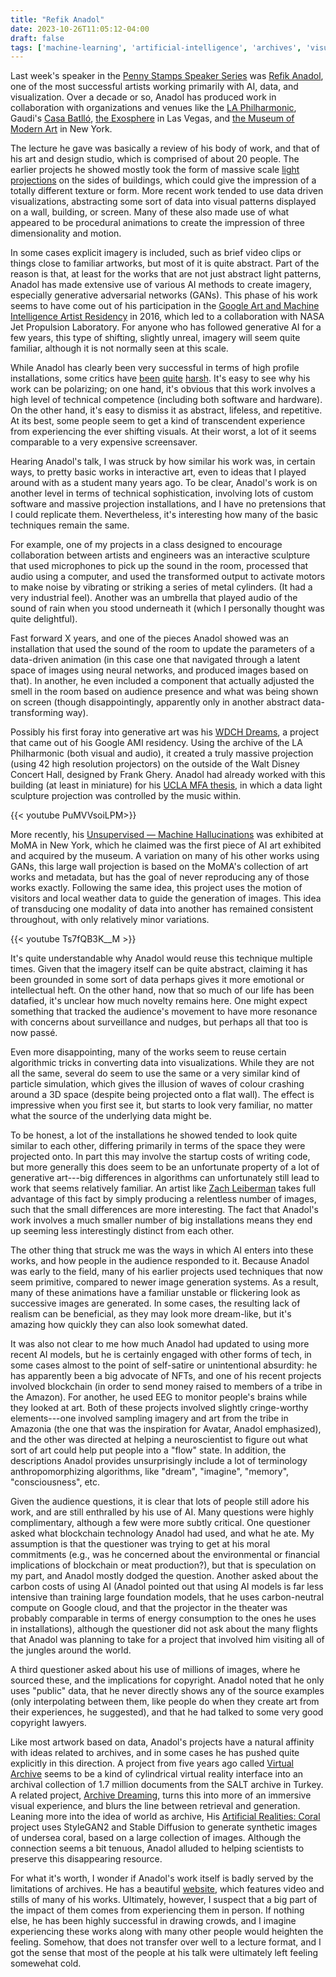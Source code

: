 ```yaml
---
title: "Refik Anadol"
date: 2023-10-26T11:05:12-04:00
draft: false
tags: ['machine-learning', 'artificial-intelligence', 'archives', 'visualization', 'memory', 'art', 'refik-anadol', 'zach-leiberman']
---
```


Last week's speaker in the [Penny Stamps Speaker Series](https://stamps.umich.edu/penny-stamps-speaker-series) was [Refik Anadol](https://en.wikipedia.org/wiki/Refik_Anadol), one of the most successful artists working primarily with AI, data, and visualization. Over a decade or so, Anadol has produced work in collaboration with organizations and venues like the [LA Philharmonic](https://refikanadol.com/works/visions-of-america-ameriques/), Gaudi's [Casa Batlló](https://refikanadol.com/works/living-architecture-casa-batllo/), [the Exosphere](https://refikanadol.com/works/machine-hallucinations-sphere/) in Las Vegas, and [the Museum of Modern Art](https://refikanadol.com/works/unsupervised/) in New York.

The lecture he gave was basically a review of his body of work, and that of his art and design studio, which is comprised of about 20 people. The earlier projects he showed mostly took the form of massive scale [light projections](https://refikanadol.com/works/quadrature/) on the sides of buildings, which could give the impression of a totally different texture or form. More recent work tended to use data driven visualizations, abstracting some sort of data into visual patterns displayed on a wall, building, or screen. Many of these also made use of what appeared to be procedural animations to create the impression of three dimensionality and motion.

In some cases explicit imagery is included, such as brief video clips or things close to familiar artworks, but most of it is quite abstract. Part of the reason is that, at least for the works that are not just abstract light patterns, Anadol has made extensive use of various AI methods to create imagery, especially generative adversarial networks (GANs). This phase of his work seems to have come out of his participation in the [Google Art and Machine Intelligence Artist Residency](https://ami.withgoogle.com/) in 2016, which led to a collaboration with NASA Jet Propulsion Laboratory. For anyone who has followed generative AI for a few years, this type of shifting, slightly unreal, imagery will seem quite familiar, although it is not normally seen at this scale.

While Anadol has clearly been very successful in terms of high profile installations, some critics have [been](https://www.vulture.com/article/jerry-saltz-moma-refik-anadol-unsupervised.html) [quite](https://www.e-flux.com/criticism/527236/refik-anadol-s-unsupervised) [harsh](https://www.nytimes.com/2022/12/15/arts/design/refik-anadol-unsupervised-moma-review.html). It's easy to see why his work can be polarizing; on one hand, it's obvious that this work involves a high level of technical competence (including both software and hardware). On the other hand, it's easy to dismiss it as abstract, lifeless, and repetitive. At its best, some people seem to get a kind of transcendent experience from experiencing the ever shifting visuals. At their worst, a lot of it seems comparable to a very expensive screensaver.

Hearing Anadol's talk, I was struck by how similar his work was, in certain ways, to pretty basic works in interactive art, even to ideas that I played around with as a student many years ago. To be clear, Anadol's work is on another level in terms of technical sophistication, involving lots of custom software and massive projection installations, and I have no pretensions that I could replicate them. Nevertheless, it's interesting how many of the basic techniques remain the same.

For example, one of my projects in a class designed to encourage collaboration between artists and engineers was an interactive sculpture that used microphones to pick up the sound in the room, processed that audio using a computer, and used the transformed output to activate motors to make noise by vibrating or striking a series of metal cylinders. (It had a very industrial feel). Another was an umbrella that played audio of the sound of rain when you stood underneath it (which I personally thought was quite delightful).

Fast forward X years, and one of the pieces Anadol showed was an installation that used the sound of the room to update the parameters of a data-driven animation (in this case one that navigated through a latent space of images using neural networks, and produced images based on that). In another, he even included a component that actually adjusted the smell in the room based on audience presence and what was being shown on screen (though disappointingly, apparently only in another abstract data-transforming way).

Possibly his first foray into generative art was his [WDCH Dreams](https://www.laphil.com/visit/when-youre-here/wdchdreams), a project that came out of his Google AMI residency. Using the archive of the LA Philharmonic (both visual and audio), it created a truly massive projection (using 42 high resolution projectors) on the outside of the Walt Disney Concert Hall, designed by Frank Ghery. Anadol had already worked with this building (at least in miniature) for his [UCLA MFA thesis](https://refikanadol.com/works/ethereal-architecture-as-a-canvas-light-as-a-material/), in which a data light sculpture projection was controlled by the music within.

{{< youtube PuMVVsoiLPM>}}

More recently, his [Unsupervised — Machine Hallucinations](https://refikanadol.com/works/unsupervised/) was exhibited at MoMA in New York, which he claimed was the first piece of AI art exhibited and acquired by the museum. A variation on many of his other works using GANs, this large wall projection is based on the MoMA's collection of art works and metadata, but has the goal of never reproducing any of those works exactly. Following the same idea, this project uses the motion of visitors and local weather data to guide the generation of images. This idea of transducing one modality of data into another has remained consistent throughout, with only relatively minor variations.

{{< youtube Ts7fQB3K__M >}}

It's quite understandable why Anadol would reuse this technique multiple times. Given that the imagery itself can be quite abstract, claiming it has been grounded in some sort of data perhaps gives it more emotional or intellectual heft. On the other hand, now that so much of our life has been datafied, it's unclear how much novelty remains here. One might expect something that tracked the audience's movement to have more resonance with concerns about surveillance and nudges, but perhaps all that too is now passé.

Even more disappointing, many of the works seem to reuse certain algorithmic tricks in converting data into visualizations. While they are not all the same, several do seem to use the same or a very similar kind of particle simulation, which gives the illusion of waves of colour crashing around a 3D space (despite being projected onto a flat wall). The effect is impressive when you first see it, but starts to look very familiar, no matter what the source of the underlying data might be.

To be honest, a lot of the installations he showed tended to look quite similar to each other, differing primarily in terms of the space they were projected onto. In part this may involve the startup costs of writing code, but more generally this does seem to be an unfortunate property of a lot of generative art---big differences in algorithms can unfortunately still lead to work that seems relatively familiar. An artist like [Zach Leiberman](https://www.instagram.com/zach.lieberman/) takes full advantage of this fact by simply producing a relentless number of images, such that the small differences are more interesting. The fact that Anadol's work involves a much smaller number of big installations means they end up seeming less interestingly distinct from each other.

The other thing that struck me was the ways in which AI enters into these works, and how people in the audience responded to it. Because Anadol was early to the field, many of his earlier projects used techniques that now seem primitive, compared to newer image generation systems. As a result, many of these animations have a familiar unstable or flickering look as successive images are generated. In some cases, the resulting lack of realism can be beneficial, as they may look more dream-like, but it's amazing how quickly they can also look somewhat dated. 

It was also not clear to me how much Anadol had updated to using more recent AI models, but he is certainly engaged with other forms of tech, in some cases almost to the point of self-satire or unintentional absurdity: he has apparently been a big advocate of NFTs, and one of his recent projects involved blockchain (in order to send money raised to members of a tribe in the Amazon). For another, he used EEG to monitor people's brains while they looked at art. Both of these projects involved slightly cringe-worthy elements---one involved sampling imagery and art from the tribe in Amazonia (the one that was the inspiration for Avatar, Anadol emphasized), and the other was directed at helping a neuroscientist to figure out what sort of art could help put people into a "flow" state. In addition, the descriptions Anadol provides unsurprisingly include a lot of terminology anthropomorphizing algorithms, like "dream", "imagine", "memory", "consciousness", etc.

Given the audience questions, it is clear that lots of people still adore his work, and are still enthralled by his use of AI. Many questions were highly complimentary, although a few were more subtly critical. One questioner asked what blockchain technology Anadol had used, and what he ate. My assumption is that the questioner was trying to get at his moral commitments (e.g., was he concerned about the environmental or financial implications of blockchain or meat production?), but that is speculation on my part, and Anadol mostly dodged the question. Another asked about the carbon costs of using AI (Anadol pointed out that using AI models is far less intensive than training large foundation models, that he uses carbon-neutral compute on Google cloud, and that the projector in the theater was probably comparable in terms of energy consumption to the ones he uses in installations), although the questioner did not ask about the many flights that Anadol was planning to take for a project that involved him visiting all of the jungles around the world.

A third questioner asked about his use of millions of images, where he sourced these, and the implications for copyright. Anadol noted that he only uses "public" data, that he never directly shows any of the source examples (only interpolating between them, like people do when they create art from their experiences, he suggested), and that he had talked to some very good copyright lawyers.

Like most artwork based on data, Anadol's projects have a natural affinity with ideas related to archives, and in some cases he has pushed quite explicitly in this direction. A project from five years ago called [Virtual Archive](https://refikanadol.com/works/virtual-archive/) seems to be a kind of cylindrical virtual reality interface into an archival collection of 1.7 million documents from the SALT archive in Turkey. A related project, [Archive Dreaming](https://refikanadol.com/works/archive-dreaming/), turns this into more of an immersive visual experience, and blurs the line between retrieval and generation. Leaning more into the idea of world as archive, His [Artificial Realities: Coral](https://refikanadol.com/works/artificial-realities-coral/) project uses StyleGAN2 and Stable Diffusion to generate synthetic images of undersea coral, based on a large collection of images. Although the connection seems a bit tenuous, Anadol alluded to helping scientists to preserve this disappearing resource.

For what it's worth, I wonder if Anadol's work itself is badly served by the limitations of archives. He has a beautiful [website](https://refikanadol.com/), which features video and stills of many of his works. Ultimately, however, I suspect that a big part of the impact of them comes from experiencing them in person. If nothing else, he has been highly successful in drawing crowds, and I imagine experiencing these works along with many other people would heighten the feeling. Somehow, that does not transfer over well to a lecture format, and I got the sense that most of the people at his talk were ultimately left feeling somewehat cold.